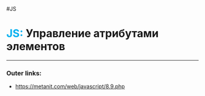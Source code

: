 #JS
# <font color="#00b0f0">JS:</font> Управление атрибутами элементов
---
### Outer links:
- https://metanit.com/web/javascript/8.9.php
